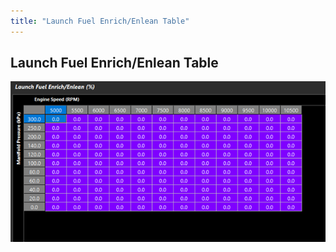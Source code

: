 ```yaml
---
title: "Launch Fuel Enrich/Enlean Table"
---
```


## Launch Fuel Enrich/Enlean Table


![Image](</img/NewItem720.png>)
